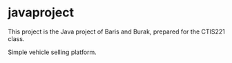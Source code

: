# javaproject
This project is the Java project of Baris and Burak, prepared for the CTIS221 class.

Simple vehicle selling platform.
